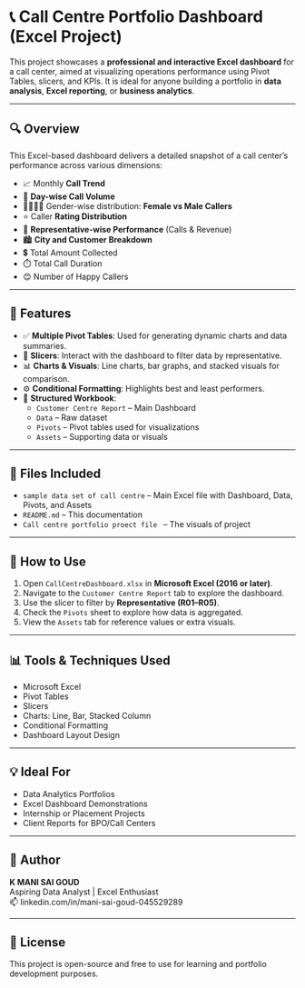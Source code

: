 # 📞 Call Centre Portfolio Dashboard (Excel Project)

This project showcases a **professional and interactive Excel dashboard** for a call center, aimed at visualizing operations performance using Pivot Tables, slicers, and KPIs. It is ideal for anyone building a portfolio in **data analysis**, **Excel reporting**, or **business analytics**.


---

## 🔍 Overview

This Excel-based dashboard delivers a detailed snapshot of a call center’s performance across various dimensions:

- 📈 Monthly **Call Trend**
- 📆 **Day-wise Call Volume**
- 👩‍💼👨‍💼 Gender-wise distribution: **Female vs Male Callers**
- ⭐ Caller **Rating Distribution**
- 👥 **Representative-wise Performance** (Calls & Revenue)
- 🏙️ **City and Customer Breakdown**
- 💲 Total Amount Collected
- ⏱️ Total Call Duration
- 😊 Number of Happy Callers

---

## 🧰 Features

- ✅ **Multiple Pivot Tables**: Used for generating dynamic charts and data summaries.
- 🧩 **Slicers**: Interact with the dashboard to filter data by representative.
- 📊 **Charts & Visuals**: Line charts, bar graphs, and stacked visuals for comparison.
- ⚙️ **Conditional Formatting**: Highlights best and least performers.
- 📁 **Structured Workbook**:
  - `Customer Centre Report` – Main Dashboard
  - `Data` – Raw dataset
  - `Pivots` – Pivot tables used for visualizations
  - `Assets` – Supporting data or visuals

---

## 📁 Files Included

- `sample data set of call centre` – Main Excel file with Dashboard, Data, Pivots, and Assets
- `README.md` – This documentation
- `Call centre portfolio proect file ` – The visuals of project

---

## 🚀 How to Use

1. Open `CallCentreDashboard.xlsx` in **Microsoft Excel (2016 or later)**.
2. Navigate to the `Customer Centre Report` tab to explore the dashboard.
3. Use the slicer to filter by **Representative (R01–R05)**.
4. Check the `Pivots` sheet to explore how data is aggregated.
5. View the `Assets` tab for reference values or extra visuals.

---

## 📊 Tools & Techniques Used

- Microsoft Excel
- Pivot Tables
- Slicers
- Charts: Line, Bar, Stacked Column
- Conditional Formatting
- Dashboard Layout Design

---

## 💡 Ideal For

- Data Analytics Portfolios
- Excel Dashboard Demonstrations
- Internship or Placement Projects
- Client Reports for BPO/Call Centers

---

## 🙌 Author

**K MANI SAI GOUD**  
Aspiring Data Analyst | Excel Enthusiast  
📫 linkedin.com/in/mani-sai-goud-045529289

---

## 📌 License

This project is open-source and free to use for learning and portfolio development purposes.
